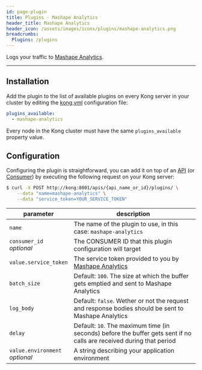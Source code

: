 ```yaml
---
id: page-plugin
title: Plugins - Mashape Analytics
header_title: Mashape Analytics
header_icon: /assets/images/icons/plugins/mashape-analytics.png
breadcrumbs:
  Plugins: /plugins
---
```


Logs your traffic to [Mashape Analytics][analytics].

---

## Installation

Add the plugin to the list of available plugins on every Kong server in your cluster by editing the [kong.yml][configuration] configuration file:

```yaml
plugins_available:
  - mashape-analytics
```

Every node in the Kong cluster must have the same `plugins_available` property value.

## Configuration

Configuring the plugin is straightforward, you can add it on top of an [API][api-object] (or [Consumer][consumer-object]) by executing the following request on your Kong server:

```bash
$ curl -X POST http://kong:8001/apis/{api_name_or_id}/plugins/ \
    --data "name=mashape-analytics" \
    --data "service_token=YOUR_SERVICE_TOKEN"
```

parameter                        | description
 ---                             | ---
`name`                           | The name of the plugin to use, in this case: `mashape-analytics`
`consumer_id`<br>*optional*      | The CONSUMER ID that this plugin configuration will target
`value.service_token`            | The service token provided to you by [Mashape Analytics][analytics]
`batch_size`                     | Default: `100`. The size at which the buffer gets emptied and sent to Mashape Analytics
`log_body`                       | Default: `false`. Wether or not the request and response bodies should be sent to Mashape Analytics
`delay`                          | Default: `10`. The maximum time (in seconds) before the buffer gets sent if no calls are received during that period
`value.environment`<br>*optional*| A string describing your application environment

[analytics]: https://analytics.mashape.com

[api-object]: /docs/{{site.data.kong_latest.version}}/admin-api/#api-object
[configuration]: /docs/{{site.data.kong_latest.version}}/configuration
[consumer-object]: /docs/{{site.data.kong_latest.version}}/admin-api/#consumer-object

